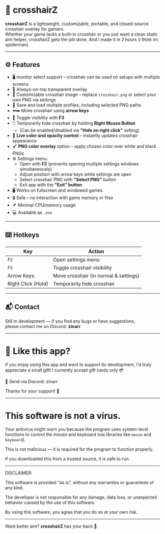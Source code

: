 # 🎯 crosshairZ

**crosshairZ** is a lightweight, customizable, portable, and closed-source crosshair overlay for gamers.  
Whether your game lacks a built-in crosshair or you just want a clean static aim helper, crosshairZ gets the job done.
And i made it in 2 hours (i think im spiderman)

---

## ⚙️ Features

- 🖥️ monitor select support – crosshair can be used on setups with multiple screens
- 🔲 Always-on-top transparent overlay
- 🎨 Customizable crosshair image – replace `crosshair.png` or select your own PNG via settings
- 💾 Save and load multiple profiles, including selected PNG paths
- ⬅️➡️ Move crosshair using **arrow keys**
- 🎯 Toggle visibility with **F3**
- 🖱️ Temporarily hide crosshair by holding **Right Mouse Button**
  - (Can be enabled/disabled via **"Hide on right click"** setting)
- 🌈 **Live color and opacity control** – instantly updates crosshair appearance
- 🖌️ **PNG color overlay** option – apply chosen color over white and black PNGs
- ⚙️ Settings menu:
  - Open with **F2** (prevents opening multiple settings windows simultaneously)
  - Adjust position with arrow keys while settings are open
  - Select crosshair PNG with **"Select PNG"** button
  - Exit app with the **"Exit" button**
- 🖥️ Works on fullscreen and windowed games
- 🔒 Safe – no interaction with game memory or files
- 🪶 Minimal CPU/memory usage
- 💻 Available as `.exe`

---

## ⌨️ Hotkeys

| Key       | Action                                 |
|-----------|----------------------------------------|
| `F2`      | Open settings menu                     |
| `F3`      | Toggle crosshair visibility            |
| Arrow Keys | Move crosshair (in normal & settings) |
| Right Click (Hold) | Temporarily hide crosshair    |

---

## 📬 Contact

Still in development — if you find any bugs or have suggestions,  
please contact me on Discord: **zinarr**

---

# 🎯 Like this app?
If you enjoy using this app and want to support its development, I'd truly appreciate a small gift!
I currently accept gift cards only 💳

🎁 Send via Discord: zinarr

Thanks for your support! 🙏

---

# This software is not a virus.

Your antivirus might warn you because the program uses system-level functions to control the mouse and keyboard (via libraries like `mouse` and `keyboard`).

This is not malicious — it is required for the program to function properly.

If you downloaded this from a trusted source, it is safe to run.

---

DISCLAIMER:

This software is provided "as is", without any warranties or guarantees of any kind.

The developer is not responsible for any damage, data loss, or unexpected behavior caused by the use of this software.

By using this software, you agree that you do so at your own risk.

---

Want better aim? **crosshairZ** has your back 🎯.
